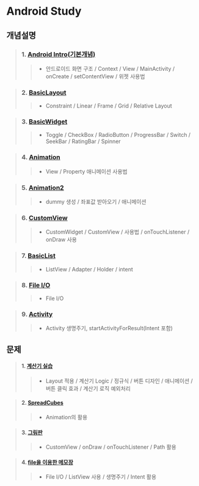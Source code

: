 # Android Study

## 개념설명
> ### 1. [Android Intro(기본개념)](https://github.com/Lee-KyungSeok/Study/tree/master/Android/Contents/Basic%20Concept)
>> -  안드로이드 화면 구조 / Context / View / MainActivity / onCreate / setContentView / 위젯 사용법

> ### 2. [BasicLayout](https://github.com/Lee-KyungSeok/Study/tree/master/Android/Contents/BasicLayout)
>> - Constraint / Linear / Frame / Grid / Relative Layout

> ### 3. [BasicWidget](https://github.com/Lee-KyungSeok/Study/tree/master/Android/Contents/BasicWidget)
>> - Toggle / CheckBox / RadioButton / ProgressBar / Switch / SeekBar / RatingBar / Spinner

> ### 4. [Animation](https://github.com/Lee-KyungSeok/Study/tree/master/Android/Contents/Animation)
>> - View / Property 애니메이션 사용법

> ### 5. [Animation2 ](https://github.com/Lee-KyungSeok/Study/tree/master/Android/Contents/Animation2)
>> - dummy 생성 / 좌표값 받아오기 / 애니메이션

> ### 6. [CustomView](https://github.com/Lee-KyungSeok/Study/tree/master/Android/Contents/CustomView)
>> - CustomWidget / CustomView / 사용법 / onTouchListener / onDraw 사용

> ### 7. [BasicList](https://github.com/Lee-KyungSeok/Study/tree/master/Android/Contents/BasicList)
>> - ListView / Adapter / Holder / intent

> ### 8. [File I/O](https://github.com/Lee-KyungSeok/Study/tree/master/Android/Contents/FileIO)
>> - File I/O

> ### 9. [Activity](https://github.com/Lee-KyungSeok/Study/tree/master/Android/Contents/FileIO)
>> - Activity 생명주기, startActivityForResult(Intent 포함)

## 문제
>#### 1. [계산기 실습](https://github.com/Lee-KyungSeok/Study/tree/master/Android/Example/BasicCalculator)
>> - Layout 적용 / 계산기 Logic / 정규식 / 버튼 디자인 / 애니메이션 / 버튼 클릭 효과 / 계산기 로직 예외처리

>#### 2. [SpreadCubes](https://github.com/Lee-KyungSeok/Study/tree/master/Android/Example/SpreadCubes)
>> - Animation의 활용

> #### 3. [그림판](https://github.com/Lee-KyungSeok/Study/tree/master/Android/Example/CustomView2)
>> - CustomView / onDraw / onTouchListener / Path 활용

> #### 4. [file을 이용한 메모장](https://github.com/Lee-KyungSeok/Study/tree/master/Android/Example/AndroidMemoFile)
>> - File I/O / ListView 사용 / 생명주기 / Intent 활용
